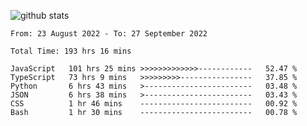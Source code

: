 
![github stats](https://github-readme-stats.vercel.app/api?username=realmahd1&show_icons=true&theme=codeSTACKr&hide_rank=true&count_private=true)

<!--START_SECTION:waka-->

```text
From: 23 August 2022 - To: 27 September 2022

Total Time: 193 hrs 16 mins

JavaScript   101 hrs 25 mins >>>>>>>>>>>>>------------   52.47 %
TypeScript   73 hrs 9 mins   >>>>>>>>>----------------   37.85 %
Python       6 hrs 43 mins   >------------------------   03.48 %
JSON         6 hrs 38 mins   >------------------------   03.43 %
CSS          1 hr 46 mins    -------------------------   00.92 %
Bash         1 hr 30 mins    -------------------------   00.78 %
```

<!--END_SECTION:waka-->
